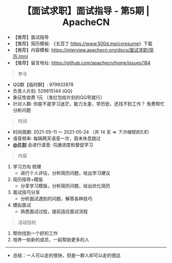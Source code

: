 # <center>【面试求职】面试指导 - 第5期 | ApacheCN<center>

* 【推荐】面试指导
* 【推荐】简历模板: 《五百丁 <https://www.500d.me/cvresume>》下载
* 【推荐】内容模板: <https://interview.apachecn.org/docs/面试求职/简历.html>
* 【推荐】留言地址: https://github.com/apachecn/home/issues/184

> 参与

* QQ群【临时群】: 979932878
* 负责人片刻: 529815144 (QQ)
* 象征性收费 1元 （发红包给片刻的QQ号就行）
* 针对人群: 你是不是学习迷茫，能力太差，学历低，还找不到工作？ 免费帮忙分析问题

> 时间

* 时间周期: 2021-05-11 ～ 2021-05-24 （共 14 天 => *下次缩短到3天*）
* 语音频率: 每隔两天语音一次，周末休息跳过
* **[@片刻](https://github.com/jiangzhonglian)** 会进行语音: 沟通进度和督促学习

> 内容

1. 学习方向 梳理
    * 进行个人评估，分析简历问题，给出学习建议
2. 简历指导+模版
    * 分享学习模版，分析简历问题，给出优化简历
3. 面试技巧分享
    * 分析面试遇到的问题，解答各种技巧
4. 模拟面试
    * 熟悉面试过程，提前适应面试流程

> 活动目的

1. 帮你找到一个好的工作
2. 培养一些新的成员，一起帮助更多的人

---

* 总结：一人可以走的很快，但是一群人却可以走的很远
